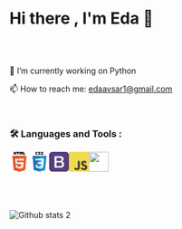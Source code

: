 # Hi there , I'm Eda 👋

<br>
<br>


🔭 I’m currently working on Python

📫 How to reach me: edaavsar1@gmail.com


<br>

### :hammer_and_wrench: Languages and Tools :



<img src="https://raw.githubusercontent.com/github/explore/80688e429a7d4ef2fca1e82350fe8e3517d3494d/topics/html/html.png" width="35" height="35" align="left" style="max-width: 100%;">
<img src="https://raw.githubusercontent.com/github/explore/80688e429a7d4ef2fca1e82350fe8e3517d3494d/topics/css/css.png" width="35" height="35" align="left" style="max-width: 100%;">
<img src="https://raw.githubusercontent.com/github/explore/80688e429a7d4ef2fca1e82350fe8e3517d3494d/topics/bootstrap/bootstrap.png" width="35" height="35" align="left" style="max-width: 100%;">
<img src="https://raw.githubusercontent.com/github/explore/80688e429a7d4ef2fca1e82350fe8e3517d3494d/topics/javascript/javascript.png" width="35" height="35" align="left" style="max-width: 100%;">
<img src="https://cdn.jsdelivr.net/gh/devicons/devicon/icons/python/python-original-wordmark.svg" width="35" height="35"/>
          

<br>
<br>
<br>
<br>

![Github stats 2](https://github-readme-stats.vercel.app/api?username=Edatasasiz&show_icons=true&theme=radical)
<!--
**Edatasasiz/Edatasasiz** is a ✨ _special_ ✨ repository because its `README.md` (this file) appears on your GitHub profile.

Here are some ideas to get you started:

- 🔭 I’m currently working on ...
- 🌱 I’m currently learning ...
- 👯 I’m looking to collaborate on ...
- 🤔 I’m looking for help with ...
- 💬 Ask me about ...
- 📫 How to reach me: ...
- 😄 Pronouns: ...
- ⚡ Fun fact: ...
-->
